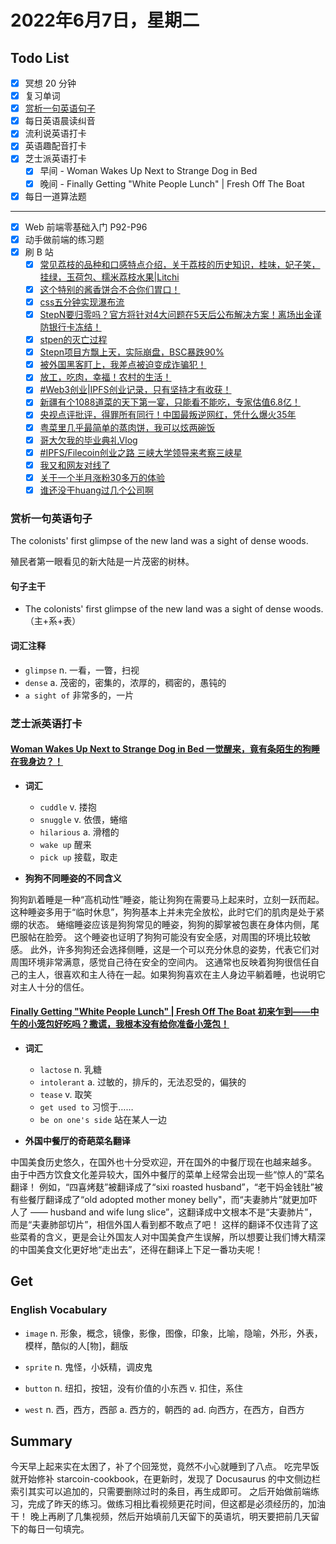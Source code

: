 # 2022年6月7日，星期二

## Todo List

- [x] 冥想 20 分钟
- [x] 复习单词
- [x] [赏析一句英语句子](#赏析一句英语句子)
- [x] 每日英语晨读纠音
- [x] 流利说英语打卡
- [x] 英语趣配音打卡
- [x] 芝士派英语打卡
  - [x] 早间 - Woman Wakes Up Next to Strange Dog in Bed
  - [x] 晚间 - Finally Getting "White People Lunch" | Fresh Off The Boat
- [x] 每日一道算法题
--------
- [x] Web 前端零基础入门 P92-P96
- [x] 动手做前端的练习题
- [x] 刷 B 站
  - [x] [常见荔枝的品种和口感特点介绍，关于荔枝的历史知识，桂味，妃子笑，挂绿，玉荷包、糯米荔枝水果|Litchi](https://b23.tv/l1Ncfke)
  - [x] [这个特别的酱香饼合不合你们胃口！](https://b23.tv/uHb2ohi)
  - [x] [css五分钟实现瀑布流](https://b23.tv/9NgNObD)
  - [x] [StepN要归零吗？官方将针对4大问题在5天后公布解决方案！离场出金谨防银行卡冻结！](https://b23.tv/2uIwX75)
  - [x] [stpen的灭亡过程](https://b23.tv/NdF3bZf)
  - [x] [Stepn项目方飘上天，实际崩盘，BSC暴跌90%](https://b23.tv/2U40Ul3)
  - [x] [被外国黑客盯上，我差点被迫变成诈骗犯！](https://b23.tv/3xPBsQl)
  - [x] [放工，吃肉，幸福！农村的生活！](https://b23.tv/q3vI5pf)
  - [x] [#Web3创业|IPFS创业记录，只有坚持才有收获！](https://b23.tv/lPNds3F)
  - [x] [新疆有个1088道菜的天下第一宴，只能看不能吃，专家估值6.8亿！](https://b23.tv/jlFtdAP)
  - [x] [央视点评批评，得罪所有同行！中国最叛逆网红，凭什么爆火35年](https://b23.tv/z1yAPsU)
  - [x] [粤菜里几乎最简单的蒸肉饼，我可以炫两碗饭](https://b23.tv/3CzdXhm)
  - [x] [哥大欠我的毕业典礼Vlog](https://b23.tv/E1utL4v)
  - [x] [#IPFS/Filecoin创业之路 三峡大学领导来考察三峡星](https://b23.tv/fyZVCdx)
  - [x] [我又和网友对线了](https://b23.tv/C3k0a4u)
  - [x] [关于一个半月涨粉30多万的体验](https://b23.tv/nUICTDp)
  - [x] [谁还没干huang过几个公司啊](https://b23.tv/eExoEdS)

### 赏析一句英语句子

The colonists' first glimpse of the new land was a sight of dense woods.

殖民者第一眼看见的新大陆是一片茂密的树林。

#### 句子主干

- The colonists' first glimpse of the new land was a sight of dense woods. （主+系+表）

#### 词汇注释

- `glimpse` n. 一看，一瞥，扫视
- `dense` a. 茂密的，密集的，浓厚的，稠密的，愚钝的
- `a sight of` 非常多的，一片

### 芝士派英语打卡

#### [Woman Wakes Up Next to Strange Dog in Bed 一觉醒来，竟有条陌生的狗睡在我身边？！](https://reading.baicizhan.com/h5/listen-movie.html?id=723&wxapp=mint_danni_ear#/home)

- **词汇**

  - `cuddle` v. 搂抱
  - `snuggle` v. 依偎，蜷缩
  - `hilarious` a. 滑稽的
  - `wake up` 醒来
  - `pick up` 接载，取走

- **狗狗不同睡姿的不同含义**

狗狗趴着睡是一种“高机动性”睡姿，能让狗狗在需要马上起来时，立刻一跃而起。
这种睡姿多用于“临时休息”，狗狗基本上并未完全放松，此时它们的肌肉是处于紧绷的状态。
蜷缩睡姿应该是狗狗常见的睡姿，狗狗的脚掌被包裹在身体内侧，尾巴服帖在脸旁。
这个睡姿也证明了狗狗可能没有安全感，对周围的环境比较敏感。
此外，许多狗狗还会选择侧睡，这是一个可以充分休息的姿势，代表它们对周围环境非常满意，感觉自己待在安全的空间内。
这通常也反映着狗狗很信任自己的主人，很喜欢和主人待在一起。如果狗狗喜欢在主人身边平躺着睡，也说明它对主人十分的信任。

#### [Finally Getting "White People Lunch" | Fresh Off The Boat 初来乍到——中午的小笼包好吃吗？撒谎，我根本没有给你准备小笼包！](http://reading.baicizhan.com/h5/listen-movie.html?id=724&wxapp=mint_danni_ear#/home)

- **词汇**

  - `lactose` n. 乳糖
  - `intolerant` a. 过敏的，排斥的，无法忍受的，偏狭的
  - `tease` v. 取笑
  - `get used to` 习惯于……
  - `be on one's side` 站在某人一边

- **外国中餐厅的奇葩菜名翻译**

中国美食历史悠久，在国外也十分受欢迎，开在国外的中餐厅现在也越来越多。
由于中西方饮食文化差异较大，国外中餐厅的菜单上经常会出现一些“惊人的”菜名翻译！
例如，“四喜烤麸”被翻译成了“sixi roasted husband”，“老干妈金钱肚”被有些餐厅翻译成了“old adopted mother money belly"，而“夫妻肺片”就更加吓人了 —— husband and wife lung slice”，这翻译成中文根本不是“夫妻肺片”，而是“夫妻肺部切片”，相信外国人看到都不敢点了吧！
这样的翻译不仅违背了这些菜肴的含义，更是会让外国友人对中国美食产生误解，所以想要让我们博大精深的中国美食文化更好地“走出去”，还得在翻译上下足一番功夫呢！

## Get

### English Vocabulary

- `image` n. 形象，概念，镜像，影像，图像，印象，比喻，隐喻，外形，外表，模样，酷似的人[物]，翻版

- `sprite` n. 鬼怪，小妖精，调皮鬼

- `button` n. 纽扣，按钮，没有价值的小东西 v. 扣住，系住

- `west` n. 西，西方，西部 a. 西方的，朝西的 ad. 向西方，在西方，自西方

## Summary

今天早上起来实在太困了，补了个回笼觉，竟然不小心就睡到了八点。
吃完早饭就开始修补 starcoin-cookbook，在更新时，发现了 Docusaurus 的中文侧边栏索引其实可以追加的，只需要删除过时的条目，再生成即可。
之后开始做前端练习，完成了昨天的练习。做练习相比看视频更花时间，但这都是必须经历的，加油干！
晚上再刷了几集视频，然后开始填前几天留下的英语坑，明天要把前几天留下的每日一句填完。
